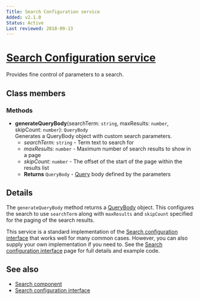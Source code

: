 ```yaml
---
Title: Search Configuration service
Added: v2.1.0
Status: Active
Last reviewed: 2018-09-13
---
```


# [Search Configuration service](../../core/services/search-configuration.service.ts "Defined in search-configuration.service.ts")

Provides fine control of parameters to a search.

## Class members

### Methods

-   **generateQueryBody**(searchTerm: `string`, maxResults: `number`, skipCount: `number`): `QueryBody`<br/>
    Generates a QueryBody object with custom search parameters.
    -   _searchTerm:_ `string`  - Term text to search for
    -   _maxResults:_ `number`  - Maximum number of search results to show in a page
    -   _skipCount:_ `number`  - The offset of the start of the page within the results list
    -   **Returns** `QueryBody` - [Query](../../e2e/actions/APS-cloud/query.ts) body defined by the parameters

## Details

The `generateQueryBody` method returns a
[QueryBody](https://github.com/Alfresco/alfresco-js-api/blob/1.6.0/src/alfresco-search-rest-api/docs/QueryBody.md)
object. This configures the search to use `searchTerm` along with `maxResults` and `skipCount`
specified for the paging of the search results.

This service is a standard implementation of the
[Search configuration interface](search-configuration.interface.md) that works well for many
common cases. However, you can also supply your own implementation if you need to. See the
[Search configuration interface](search-configuration.interface.md) page for full details and
example code.

## See also

-   [Search component](../content-services/search.component.md)
-   [Search configuration interface](search-configuration.interface.md)
